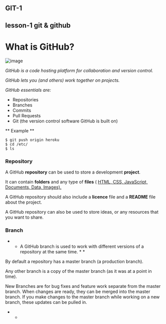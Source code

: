 ## GIT-1
## lesson-1 git & github

# What is GitHub?

![image](https://github.com/user-attachments/assets/06a50891-08c0-443b-a12f-a68b8c0c318f)

*GitHub is a code hosting platform for collaboration and version control.*

*GitHub lets you (and others) work together on projects.*

*GitHub essentials are:*
- Repositories
- Branches
- Commits
- Pull Requests
- Git (the version control software GitHub is built on)

** Example **

```
$ git push origin heroku
$ cd /etc/
$ ls
```

### Repository

A GitHub **repository** can be used to store a development **project**.

It can contain **folders** and any type of **files** ( <ins>HTML,  </int> <ins>CSS,  </int> <ins>JavaScript,  </int> <ins>Documents,  </int> <ins>Data,  </int> <ins> Images</int>).

A GitHub repository should also include a **licence** file and a __README__ file about the project.

A GitHub repository can also be used to store ideas, or any resources that you want to share.

### Branch
* * A GitHub branch is used to work with different versions of a repository at the same time. * *  


By default a repository has a master branch (a production branch).

Any other branch is a copy of the master branch (as it was at a point in time).

New Branches are for bug fixes and feature work separate from the master branch. When changes are ready, they can be merged into the master branch. If you make changes to the master branch while working on a new branch, these updates can be pulled in.
* *
